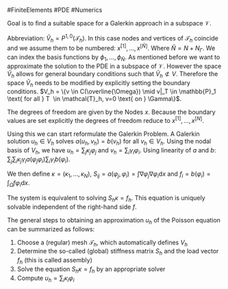 #FiniteElements #PDE #Numerics 

Goal is to find a suitable space for a Galerkin approach in a subspace $\mathcal{V}$. 

Abbreviation: $\tilde{V}_h = P^{1,0}(\mathcal{T}_h)$.  In this case nodes and vertices of $\mathcal{T}_h$ coincide and we assume them to be numbered: $x^{[1]}, \ldots , x^{[\tilde{N}]}$. Where $\tilde{N} = N + N_\Gamma$.  We can index the basis functions by $\phi_1 , \ldots , \phi_{\tilde{N}}$.
As mentioned before we want to approximate the solution to the PDE in a subspace of $\mathcal{V}$. However the space $\tilde{V}_h$ allows for general boundary conditions such that $\tilde{V}_h \not\subset V$. Therefore the space $\tilde{V}_h$ needs to be modified by explicitly setting the boundary conditions. 
$V_h = \{v \in C(\overline{\Omega}) \mid v|_T \in \mathbb{P}_1 \text{ for all } T  \in \mathcal{T}_h, v=0 \text{ on } \Gamma\}$.

The degrees of freedom are given by the Nodes $x$. Because the boundary values are set explicitly the degrees of freedom reduce to $x^{[1]}, \ldots , x^{[N]}$.

Using this we can start reformulate the Galerkin Problem. A Galerkin solution $u_h \in V_h$ solves $a(u_h, v_h) = b(v_h)$ for all $v_h \in V_h$.
Using the nodal basis of $V_h$, we have $u_h = \sum_j \kappa_j \varphi_j$ and $v_h = \sum_i \gamma_i \varphi_i$.
Using linearity of $a$ and $b$: $\sum_j \sum_i \kappa_j \gamma_i a(\varphi_j \varphi_i) \sum_i \gamma_i b(\varphi_i)$.

We then define $\kappa = (\kappa_1 , \ldots , \kappa_N)$, $S_{ij} = a(\varphi_j , \varphi_i) = \int \nabla \varphi_j \nabla \varphi_i \text{d}x$ and $f_i = b(\varphi_i) = \int_\Omega f \varphi_i \text{d}x$.

The system is equivalent to solving $S_h \kappa = f_h$. This equation is uniquely solvable independent of the right-hand side $f$.

The general steps to obtaining an approximation $u_h$ of the Poisson equation can be summarized as follows:
1. Choose a (regular) mesh $\mathcal{T}_h$, which automatically defines $V_h$
2. Determine the so-called (global) stiffness matrix $S_h$ and the load vector $f_h$ (this is called assembly)
3. Solve the equation $S_h \kappa = f_h$ by an appropriate solver
4. Compute $u_h = \sum_i \kappa_i \varphi_i$  